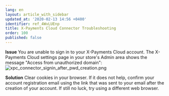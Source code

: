 ```yaml
---
lang: en
layout: article_with_sidebar
updated_at: '2020-02-13 14:56 +0400'
identifier: ref_4WvLUEnp
title: X-Payments Cloud Connector Troubleshooting
order: 100
published: false
---
```

**Issue**
You are unable to sign in to your X-Payments Cloud account. The X-Payments Cloud settings page in your store's Admin area shows the message "Access from unauthorized domain":
![xpc_connector_signin_after_pwd_creation.png]({{site.baseurl}}/attachments/ref_4WvLUEnp/xpc_connector_signin_after_pwd_creation.png)

**Solution**
Clear cookies in your browser. If it does not help, confirm your account registration email using the link that was sent to your email after the creation of your account. If still no luck, try using a different web browser. 